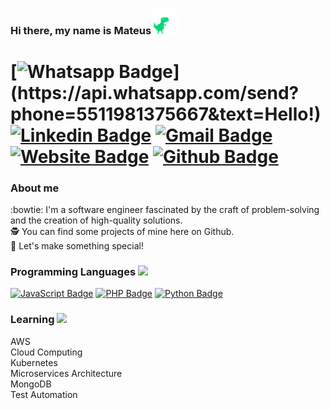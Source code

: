 
### Hi there, my name is Mateus <img src="https://raw.githubusercontent.com/iammateus/iammateus/assets/dino.gif" width="38px">
# [![Whatsapp Badge](https://img.shields.io/badge/-Whatsapp-4CA143?style=flat&labelColor=4CA143&logo=whatsapp&logoColor=white&link=https://api.whatsapp.com/send?phone=5511981375667&text=Olá!)](https://api.whatsapp.com/send?phone=5511981375667&text=Hello!) [![Linkedin Badge](https://img.shields.io/badge/-LinkedIn-0077B5?style=flat&logo=Linkedin&logoColor=white&link=https://www.linkedin.com/in/ronnyacacio/)](https://www.linkedin.com/in/mateussoaressilva/) [![Gmail Badge](https://img.shields.io/badge/-Email-c14438?style=flat&logo=Gmail&logoColor=white&link=mailto:mateussoaress1997@gmail.com)](mailto:mateussoaress1997@gmail.com) [![Website Badge](https://img.shields.io/badge/-Website-8a2d4a?style=flat&link=https://mateus.art.br/)](https://mateus.art.br/) [![Github Badge](https://img.shields.io/badge/-Github-000?style=flat&logo=Github&logoColor=white&link=https://github.com/ronnyacacio)](https://github.com/iammateus)

### About me

:bowtie: I'm a software engineer fascinated by the craft of problem-solving and the creation of high-quality solutions.  
:detective: You can find some projects of mine here on Github.  
:rocket: Let's make something special!

### Programming Languages <img src="https://raw.githubusercontent.com/iammateus/iammateus/assets/guy.gif" width="35px">

[![JavaScript Badge](https://img.shields.io/badge/-JavaScript-yellow?style=flat&logo=JavaScript&logoColor=white&colorlink=https://www.w3schools.com/js/default.asp)](https://www.w3schools.com/js/default.asp) [![PHP Badge](https://img.shields.io/badge/-PHP-4f5b93?style=flat&logo=php&logoColor=white&link=https://www.php.net/)](https://www.php.net/) [![Python Badge](https://img.shields.io/badge/-Python-3b76a8?style=flat&logo=Python&logoColor=white&link=https://www.python.org/)](https://www.python.org/)

### Learning <img src="https://raw.githubusercontent.com/iammateus/iammateus/assets/itachi.gif" width="35px">

AWS  
Cloud Computing  
Kubernetes  
Microservices Architecture  
MongoDB  
Test Automation  
